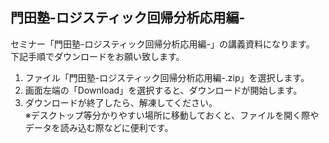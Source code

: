 ## 門田塾-ロジスティック回帰分析応用編-

セミナー「門田塾-ロジスティック回帰分析応用編-」の講義資料になります。
下記手順でダウンロードをお願い致します。
1. ファイル「門田塾-ロジスティック回帰分析応用編-.zip」を選択します。
2. 画面左端の「Download」を選択すると、ダウンロードが開始します。
3. ダウンロードが終了したら、解凍してください。<br/>
※デスクトップ等分かりやすい場所に移動しておくと、ファイルを開く際やデータを読み込む際などに便利です。
